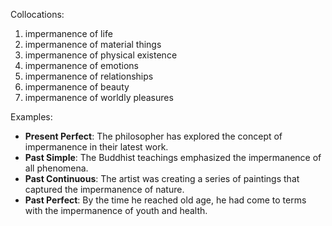 Collocations:
1. impermanence of life
2. impermanence of material things
3. impermanence of physical existence
4. impermanence of emotions
5. impermanence of relationships
6. impermanence of beauty
7. impermanence of worldly pleasures

Examples:
- **Present Perfect**: The philosopher has explored the concept of impermanence in their latest work.
- **Past Simple**: The Buddhist teachings emphasized the impermanence of all phenomena.
- **Past Continuous**: The artist was creating a series of paintings that captured the impermanence of nature.
- **Past Perfect**: By the time he reached old age, he had come to terms with the impermanence of youth and health.